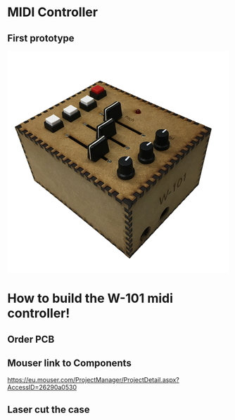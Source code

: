 # MIDI Controller 

## First prototype
![W-101 v1](w-101.png)

# How to build the W-101 midi controller!

## Order PCB

## Mouser link to Components
https://eu.mouser.com/ProjectManager/ProjectDetail.aspx?AccessID=26290a0530

## Laser cut the case
